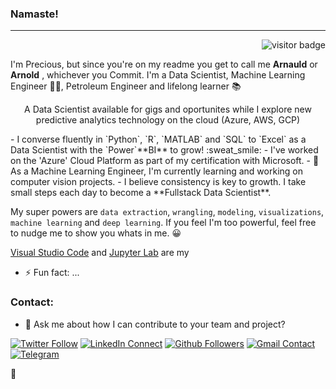 ### Namaste!
----------------------
<p align="right"><img src="https://visitor-badge.laobi.icu/badge?page_id=arnoldsynchron" alt="visitor badge"/></p>

I'm Precious, but since you're on my readme you get to call me **Arnauld** or **Arnold** , whichever you Commit.
I'm a Data Scientist, Machine Learning Engineer :man_technologist:, Petroleum Engineer and lifelong learner :books:

<!--
**Arnoldsynchron/Arnoldsynchron** is a ✨ _special_ ✨ repository because its `README.md` (this file) appears on your GitHub profile.
-->
<p align='center'>
A Data Scientist available for gigs and oportunites while I explore new predictive analytics technology on the cloud (Azure, AWS, GCP)
</p>
- I converse fluently in `Python`, `R`, `MATLAB` and `SQL` to `Excel` as a Data Scientist with the `Power`**BI** to grow! :sweat_smile:
- I've worked on the 'Azure' Cloud Platform as part of my certification with Microsoft. 
- 🌱 As a Machine Learning Engineer, I'm currently learning and working on computer vision projects. 
- I believe consistency is key to growth. I take small steps each day to become a **Fullstack Data Scientist**.

My super powers are `data extraction`, `wrangling`, `modeling`, `visualizations`, `machine learning` and `deep learning`. If you feel I'm too powerful, feel free to nudge me to show you whats in me. :grinning:

[Visual Studio Code]()  and [Jupyter Lab]() are my 
- ⚡ Fun fact: ...


### Contact:
- 💬 Ask me about how I can contribute to your team and project?

[![Twitter Follow](https://img.shields.io/twitter/follow/arnoldsynchron?label=Twitter%20Follow&style=social)](https://twitter.com/Arnoldsynchron)
[![LinkedIn Connect](http://img.shields.io/badge/-LinkedIn-blue?style=flat-square&logo=LinkedIn&logoColor=white&link=https://linkedin.com/in/preciousonu/)](https://www.linkedin.com/in/preciousonu/)
[![Github Followers](https://img.shields.io/github/followers/arnoldsynchron?style=social)](www.github.com/Arnoldsynchron)
[![Gmail Contact](https://img.shields.io/badge/-Gmail-red?style=flat-square&logo=Google&logoColor=white&link=https://arnoldsynchronAgmail.com)](https://arnoldsynchron@gmail.com)
[![Telegram](https://img.shields.io/badge/-Telegram-blue?style=flat-square&logo=Telegram&logoColor=white&link=https://www.telegram.com/@arnoldsynchron)](www.telegram.com/@arnoldsynchron)

:clap:


